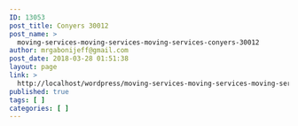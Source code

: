 ```yaml
---
ID: 13053
post_title: Conyers 30012
post_name: >
  moving-services-moving-services-moving-services-conyers-30012
author: mrgabonijeff@gmail.com
post_date: 2018-03-28 01:51:38
layout: page
link: >
  http://localhost/wordpress/moving-services-moving-services-moving-services-conyers-30012/
published: true
tags: [ ]
categories: [ ]
---
```

